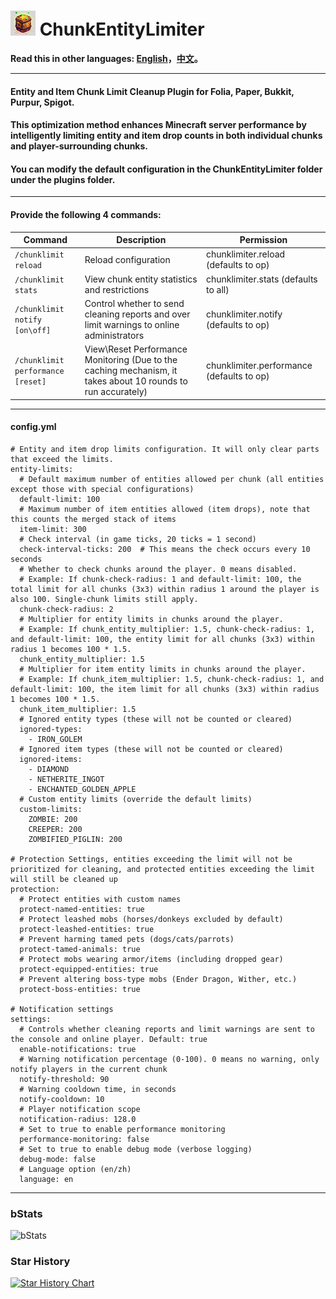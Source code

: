 # ![logo](https://github.com/intellectmind/ChunkEntityLimiter/blob/main/icon_40.png) ChunkEntityLimiter

**Read this in other languages: [English](README.md)，[中文](README_zh.md)。**

----------------------------------------------------------------------------------------------------------

#### Entity and Item Chunk Limit Cleanup Plugin for Folia, Paper, Bukkit, Purpur, Spigot.

#### This optimization method enhances Minecraft server performance by intelligently limiting entity and item drop counts in both individual chunks and player-surrounding chunks.

#### You can modify the default configuration in the ChunkEntityLimiter folder under the plugins folder.

----------------------------------------------------------------------------------------------------------

#### Provide the following 4 commands:

| Command                     | Description                                                                                       | Permission                                      |
|--------------------------|--------------------------------------------------------------------------------------------|-------------------------------------------|
| ```/chunklimit reload```       | Reload configuration                                                                        | chunklimiter.reload (defaults to op)     |
| ```/chunklimit stats```        | View chunk entity statistics and restrictions                                               | chunklimiter.stats (defaults to all)     |
| ```/chunklimit notify [on\off]``` | Control whether to send cleaning reports and over limit warnings to online administrators    | chunklimiter.notify (defaults to op)     |
| ```/chunklimit performance [reset]``` | View\Reset Performance Monitoring (Due to the caching mechanism, it takes about 10 rounds to run accurately) | chunklimiter.performance (defaults to op)       |

----------------------------------------------------------------------------------------------------------

#### config.yml

```
# Entity and item drop limits configuration. It will only clear parts that exceed the limits.
entity-limits:
  # Default maximum number of entities allowed per chunk (all entities except those with special configurations)
  default-limit: 100
  # Maximum number of item entities allowed (item drops), note that this counts the merged stack of items
  item-limit: 300
  # Check interval (in game ticks, 20 ticks = 1 second)
  check-interval-ticks: 200  # This means the check occurs every 10 seconds
  # Whether to check chunks around the player. 0 means disabled.
  # Example: If chunk-check-radius: 1 and default-limit: 100, the total limit for all chunks (3x3) within radius 1 around the player is also 100. Single-chunk limits still apply.
  chunk-check-radius: 2
  # Multiplier for entity limits in chunks around the player.
  # Example: If chunk_entity_multiplier: 1.5, chunk-check-radius: 1, and default-limit: 100, the entity limit for all chunks (3x3) within radius 1 becomes 100 * 1.5.
  chunk_entity_multiplier: 1.5
  # Multiplier for item entity limits in chunks around the player.
  # Example: If chunk_item_multiplier: 1.5, chunk-check-radius: 1, and default-limit: 100, the item limit for all chunks (3x3) within radius 1 becomes 100 * 1.5.
  chunk_item_multiplier: 1.5
  # Ignored entity types (these will not be counted or cleared)
  ignored-types:
    - IRON_GOLEM
  # Ignored item types (these will not be counted or cleared)
  ignored-items:
    - DIAMOND
    - NETHERITE_INGOT
    - ENCHANTED_GOLDEN_APPLE
  # Custom entity limits (override the default limits)
  custom-limits:
    ZOMBIE: 200
    CREEPER: 200
    ZOMBIFIED_PIGLIN: 200

# Protection Settings, entities exceeding the limit will not be prioritized for cleaning, and protected entities exceeding the limit will still be cleaned up
protection:
  # Protect entities with custom names
  protect-named-entities: true
  # Protect leashed mobs (horses/donkeys excluded by default)
  protect-leashed-entities: true
  # Prevent harming tamed pets (dogs/cats/parrots)
  protect-tamed-animals: true
  # Protect mobs wearing armor/items (including dropped gear)
  protect-equipped-entities: true
  # Prevent altering boss-type mobs (Ender Dragon, Wither, etc.)
  protect-boss-entities: true

# Notification settings
settings:
  # Controls whether cleaning reports and limit warnings are sent to the console and online player. Default: true
  enable-notifications: true
  # Warning notification percentage (0-100). 0 means no warning, only notify players in the current chunk
  notify-threshold: 90
  # Warning cooldown time, in seconds
  notify-cooldown: 10
  # Player notification scope
  notification-radius: 128.0
  # Set to true to enable performance monitoring
  performance-monitoring: false
  # Set to true to enable debug mode (verbose logging)
  debug-mode: false
  # Language option (en/zh)
  language: en
```

----------------------------------------------------------------------------------------------------------

### bStats
![bStats](https://bstats.org/signatures/bukkit/ChunkEntityLimiter.svg)

### Star History
[![Star History Chart](https://api.star-history.com/svg?repos=intellectmind/ChunkEntityLimiter&type=Date)](https://star-history.com/#intellectmind/ChunkEntityLimiter&Date)
